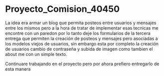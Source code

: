 # Proyecto_Comision_40450
La idea era armar un blog que permita posteos entre usuarios y mensajes entre los mismos pero a la hora de tratar de implementar esas tecnicas me encontre con un paredon
por lo tanto deje los formularios de la tercera entrega que permiten la creación de posteos y mensajes pero asociadas a los modelos viejos de usuarios, sin embargo esta
por completo la creación de usuarios cambio de contraseña y subida de imagen como tambien el about me con un simple texto.

Continuare trabajando en el proyecto pero por ahora prefiero entregarlo de esta manera
